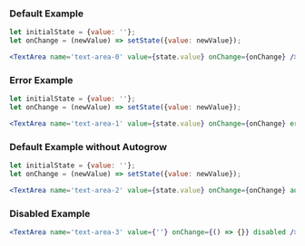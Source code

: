 ### Default Example

```jsx
let initialState = {value: ''};
let onChange = (newValue) => setState({value: newValue});

<TextArea name='text-area-0' value={state.value} onChange={onChange} />
```

### Error Example

```jsx
let initialState = {value: ''};
let onChange = (newValue) => setState({value: newValue});

<TextArea name='text-area-1' value={state.value} onChange={onChange} error />
```

### Default Example without Autogrow

```jsx
let initialState = {value: ''};
let onChange = (newValue) => setState({value: newValue});

<TextArea name='text-area-2' value={state.value} onChange={onChange} autogrow={false} />
```

### Disabled Example

```jsx
<TextArea name='text-area-3' value={''} onChange={() => {}} disabled />
```